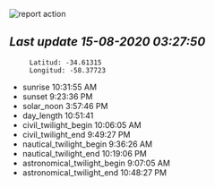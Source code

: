 ![report action](https://github.com/matiasz8/actions-for-reports/workflows/report%20action/badge.svg?branch=develop) 


## *****Last update 15-08-2020 03:27:50*****



		 Latitud: -34.61315
		 Longitud: -58.37723

 - sunrise 	 10:31:55 AM
 - sunset 	 9:23:36 PM
 - solar_noon 	 3:57:46 PM
 - day_length 	 10:51:41
 - civil_twilight_begin 	 10:06:05 AM
 - civil_twilight_end 	 9:49:27 PM
 - nautical_twilight_begin 	 9:36:26 AM
 - nautical_twilight_end 	 10:19:06 PM
 - astronomical_twilight_begin 	 9:07:05 AM
 - astronomical_twilight_end 	 10:48:27 PM
